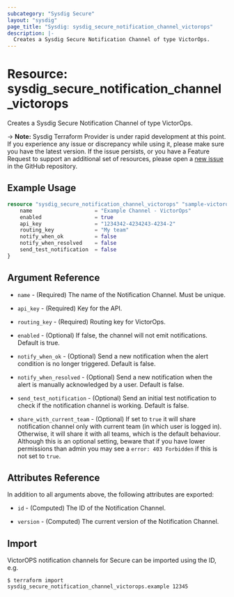 ```yaml
---
subcategory: "Sysdig Secure"
layout: "sysdig"
page_title: "Sysdig: sysdig_secure_notification_channel_victorops"
description: |-
  Creates a Sysdig Secure Notification Channel of type VictorOps.
---
```


# Resource: sysdig_secure_notification_channel_victorops

Creates a Sysdig Secure Notification Channel of type VictorOps.

-> **Note:** Sysdig Terraform Provider is under rapid development at this point. If you experience any issue or discrepancy while using it, please make sure you have the latest version. If the issue persists, or you have a Feature Request to support an additional set of resources, please open a [new issue](https://github.com/sysdiglabs/terraform-provider-sysdig/issues/new) in the GitHub repository.

## Example Usage

```terraform
resource "sysdig_secure_notification_channel_victorops" "sample-victorops" {
	name                    = "Example Channel - VictorOps"
	enabled                 = true
	api_key                 = "1234342-4234243-4234-2"
	routing_key             = "My team"
	notify_when_ok          = false
	notify_when_resolved    = false
	send_test_notification  = false
}
```

## Argument Reference

* `name` - (Required) The name of the Notification Channel. Must be unique.

* `api_key` - (Required) Key for the API.

* `routing_key` - (Required) Routing key for VictorOps.

* `enabled` - (Optional) If false, the channel will not emit notifications. Default is true.

* `notify_when_ok` - (Optional) Send a new notification when the alert condition is
    no longer triggered. Default is false.

* `notify_when_resolved` - (Optional) Send a new notification when the alert is manually
    acknowledged by a user. Default is false.

* `send_test_notification` - (Optional) Send an initial test notification to check
    if the notification channel is working. Default is false.

* `share_with_current_team` - (Optional) If set to `true` it will share notification channel only with current team (in which user is logged in).
  Otherwise, it will share it with all teams, which is the default behaviour. Although this is an optional setting, beware that if you have lower permissions than admin you may see a `error: 403 Forbidden` if this is not set to `true`.

## Attributes Reference

In addition to all arguments above, the following attributes are exported:

* `id` - (Computed) The ID of the Notification Channel.

* `version` - (Computed) The current version of the Notification Channel.

## Import

VictorOPS notification channels for Secure can be imported using the ID, e.g.

```
$ terraform import sysdig_secure_notification_channel_victorops.example 12345
```
